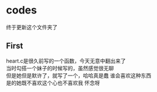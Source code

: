 # codes
终于更新这个文件夹了
## First
heart.c是很久前写的一个函数，今天无意中翻出来了  
当时勾搭一个妹子的时候写的，虽然感觉很无聊  
但是她但是默许了，就写了一个，哈哈真是蠢 谁会喜欢这种东西  
是的她既不喜欢这个心也不喜欢我
怀念呀

